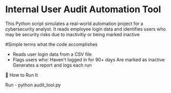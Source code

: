 # Internal User Audit Automation Tool
This Python script simulates a real-world automation project for a cybersecurity analyst. It reads employee login data and identifies users who may be security risks due to inactivitiy or being marked inactive 

#Simple terms what the code accomplishes
- Reads user login data from a CSV file
- Flags users who:
  Haven't logged in for 90+ days
  Are marked as inactive
  Generates a report and logs each run

🚀 How to Run It

  Run - python audit_tool.py 
